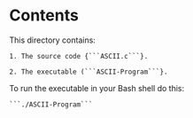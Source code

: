# Contents

This directory contains:

	1. The source code {```ASCII.c```}.
	
	2. The executable (```ASCII-Program```}.

To run the executable in your Bash shell do this:

	```./ASCII-Program```
